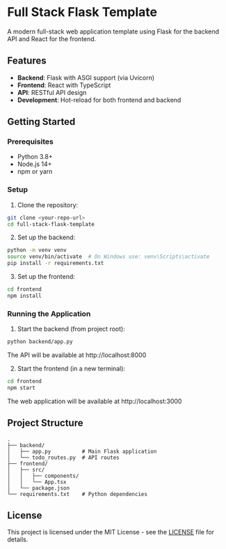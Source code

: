 # Full Stack Flask Template

A modern full-stack web application template using Flask for the backend API and React for the frontend.

## Features

- **Backend**: Flask with ASGI support (via Uvicorn)
- **Frontend**: React with TypeScript
- **API**: RESTful API design
- **Development**: Hot-reload for both frontend and backend

## Getting Started

### Prerequisites

- Python 3.8+
- Node.js 14+
- npm or yarn

### Setup

1. Clone the repository:

```bash
git clone <your-repo-url>
cd full-stack-flask-template
```

2. Set up the backend:

```bash
python -m venv venv
source venv/bin/activate  # On Windows use: venv\Scripts\activate
pip install -r requirements.txt
```

3. Set up the frontend:

```bash
cd frontend
npm install
```

### Running the Application

1. Start the backend (from project root):

```bash
python backend/app.py
```

The API will be available at http://localhost:8000

2. Start the frontend (in a new terminal):

```bash
cd frontend
npm start
```

The web application will be available at http://localhost:3000

## Project Structure

```
.
├── backend/
│   ├── app.py          # Main Flask application
│   └── todo_routes.py  # API routes
├── frontend/
│   ├── src/
│   │   ├── components/
│   │   └── App.tsx
│   └── package.json
└── requirements.txt    # Python dependencies
```

## License

This project is licensed under the MIT License - see the [LICENSE](LICENSE) file for details.
